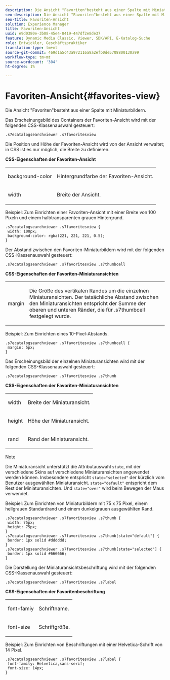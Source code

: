 ```yaml
---
description: Die Ansicht "Favoriten"besteht aus einer Spalte mit Miniaturbildern.
seo-description: Die Ansicht "Favoriten"besteht aus einer Spalte mit Miniaturbildern.
seo-title: Favoriten-Ansicht
solution: Experience Manager
title: Favoriten-Ansicht
uuid: e9d0380e-3b08-45e4-8419-447df2e8de37
feature: Dynamic Media Classic, Viewer, SDK/API, E-Katalog-Suche
role: Entwickler, Geschäftspraktiker
translation-type: tm+mt
source-git-commit: 469d1a5c43a972116a8a2efb0de5708800130a99
workflow-type: tm+mt
source-wordcount: '304'
ht-degree: 1%

---
```



# Favoriten-Ansicht{#favorites-view}

Die Ansicht &quot;Favoriten&quot;besteht aus einer Spalte mit Miniaturbildern.

<!--<a id="section_B6EFCCADB5A5495DAE6BBE42F7F405CB"></a>-->

Das Erscheinungsbild des Containers der Favoriten-Ansicht wird mit der folgenden CSS-Klassenauswahl gesteuert:

```
.s7ecatalogsearchviewer .s7favoritesview
```

Die Position und Höhe der Favoriten-Ansicht wird von der Ansicht verwaltet; in CSS ist es nur möglich, die Breite zu definieren.

**CSS-Eigenschaften der Favoriten-Ansicht**

<table id="table_C48C56E696304C9BAFEE71BA9EA9A174"> 
 <tbody> 
  <tr> 
   <td colname="col1"> <p> <span class="codeph"> background-color  </span> </p> </td> 
   <td colname="col2"> <p> Hintergrundfarbe der Favoriten-Ansicht. </p> </td> 
  </tr> 
  <tr> 
   <td colname="col1"> <p> <span class="codeph"> width </span> </p> </td> 
   <td colname="col2"> <p>Breite der Ansicht. </p> </td> 
  </tr> 
 </tbody> 
</table>

Beispiel: Zum Einrichten einer Favoriten-Ansicht mit einer Breite von 100 Pixeln und einem halbtransparenten grauen Hintergrund.

```
.s7ecatalogsearchviewer .s7favoritesview { 
 width: 100px; 
 background-color: rgba(221, 221, 221, 0.5); 
}
```

Der Abstand zwischen den Favoriten-Miniaturbildern wird mit der folgenden CSS-Klassenauswahl gesteuert:

```
.s7ecatalogsearchviewer .s7favoritesview .s7thumbcell
```

**CSS-Eigenschaften der Favoriten-Miniaturansichten**

<table id="table_EED8CE63D805458196DE0E87C7E9945F"> 
 <tbody> 
  <tr> 
   <td colname="col1"> <p> <span class="codeph"> margin </span> </p> </td> 
   <td colname="col2"> <p> Die Größe des vertikalen Randes um die einzelnen Miniaturansichten. Der tatsächliche Abstand zwischen den Miniaturansichten entspricht der Summe der oberen und unteren Ränder, die für <span class="codeph"> .s7thumbcell </span> festgelegt wurde. </p> </td> 
  </tr> 
 </tbody> 
</table>

Beispiel: Zum Einrichten eines 10-Pixel-Abstands.

```
.s7ecatalogsearchviewer .s7favoritesview .s7thumbcell { 
 margin: 5px; 
}
```

Das Erscheinungsbild der einzelnen Miniaturansichten wird mit der folgenden CSS-Klassenauswahl gesteuert:

```
.s7ecatalogsearchviewer .s7favoritesview .s7thumb
```

**CSS-Eigenschaften der Favoriten-Miniaturansichten**

<table id="table_6F5B1438CAFA49E9B33400C6970ABDA1"> 
 <tbody> 
  <tr> 
   <td colname="col1"> <p> <span class="codeph"> width  </span> </p> </td> 
   <td colname="col2"> <p>Breite der Miniaturansicht. </p> </td> 
  </tr> 
  <tr> 
   <td colname="col1"> <p> <span class="codeph"> height </span> </p> </td> 
   <td colname="col2"> <p>Höhe der Miniaturansicht. </p> </td> 
  </tr> 
  <tr> 
   <td colname="col1"> <p> <span class="codeph"> rand </span> </p> </td> 
   <td colname="col2"> <p>Rand der Miniaturansicht. </p> </td> 
  </tr> 
 </tbody> 
</table>

>[!NOTE]
>
>Die Miniaturansicht unterstützt die Attributauswahl `state`, mit der verschiedene Skins auf verschiedene Miniaturansichten angewendet werden können. Insbesondere entspricht `state="selected"` der kürzlich vom Benutzer ausgewählten Miniaturansicht. `state="default"` entspricht dem Rest der Miniaturansichten. Und `state="over"` wird beim Bewegen der Maus verwendet.

Beispiel: Zum Einrichten von Miniaturbildern mit 75 x 75 Pixel, einem hellgrauen Standardrand und einem dunkelgrauen ausgewählten Rand.

```
.s7ecatalogsearchviewer .s7favoritesview .s7thumb { 
 width: 75px; 
 height: 75px;  
} 
.s7ecatalogsearchviewer .s7favoritesview .s7thumb[state="default"] { 
 border: 1px solid #dddddd; 
} 
.s7ecatalogsearchviewer .s7favoritesview .s7thumb[state="selected"] { 
 border: 1px solid #666666; 
}
```

Die Darstellung der Miniaturansichtsbeschriftung wird mit der folgenden CSS-Klassenauswahl gesteuert:

```
.s7ecatalogsearchviewer .s7favoritesview .s7label
```

**CSS-Eigenschaften der Favoritenbeschriftung**

<table id="table_B41339A16ACB46CB87D3EB1FD05FA2CD"> 
 <tbody> 
  <tr> 
   <td colname="col1"> <p> <span class="codeph"> font-famiy  </span> </p> </td> 
   <td colname="col2"> <p>Schriftname. </p> </td> 
  </tr> 
  <tr> 
   <td colname="col1"> <p> <span class="codeph"> font-size  </span> </p> </td> 
   <td colname="col2"> <p>Schriftgröße. </p> </td> 
  </tr> 
 </tbody> 
</table>

Beispiel: Zum Einrichten von Beschriftungen mit einer Helvetica-Schrift von 14 Pixel.

```
.s7ecatalogsearchviewer .s7favoritesview .s7label { 
 font-family: Helvetica,sans-serif; 
 font-size: 14px; 
}
```

